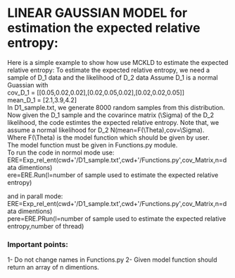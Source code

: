 # LINEAR GAUSSIAN MODEL for estimation the expected relative entropy:

Here is a simple example to show how use MCKLD to estimate the expected relative entropy:
To estimate the expected relative entropy, we need a sample of D_1 data and the likelihood of D_2 data
Assume D_1 is a normal Guassian with  
cov_D_1 = [[0.05,0.02,0.02],[0.02,0.05,0.02],[0.02,0.02,0.05]]  
mean_D_1 = [2.1,3.9,4.2]  
In D1_sample.txt, we generate 8000 random samples from this distribution.  
Now given the D_1 sample and the covarince matrix (\Sigma) of the D_2 likelihood, the code estimtes the expected relative entropy.
Note that, we assume a normal likelihood for D_2 N(mean=F(\Theta),cov=\Sigma).  
Where F(\Theta) is the model function which should be given by user.  
The model function must be given in Functions.py module.  
To run the code in normol mode use:  
ERE=Exp_rel_ent(cwd+'/D1_sample.txt',cwd+'/Functions.py',cov_Matrix,n=data dimentions)  
ere=ERE.Run(l=number of sample used to estimate the expected relative entropy)  

and in parall mode:
ERE=Exp_rel_ent(cwd+'/D1_sample.txt',cwd+'/Functions.py',cov_Matrix,n=data dimentions)  
pere=ERE.PRun(l=number of sample used to estimate the expected relative entropy,number of thread)  
### Important points:
1- Do not change names in Functions.py
2- Given model function should return an array of n dimentions.

